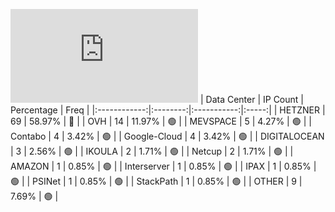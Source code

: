 ![Diagramm](https://github.com/obajay/StateSync-snapshots/blob/main/Projects/Gitopia/1/README.md)
| Data Center | IP Count | Percentage | Freq |
|:------------:|:--------:|:-----------:|:-----:|
| HETZNER | 69 | 58.97% | 🔴 |
| OVH | 14 | 11.97% | 🟢 |
| MEVSPACE | 5 | 4.27% | 🟢 |
| Contabo | 4 | 3.42% | 🟢 |
| Google-Cloud | 4 | 3.42% | 🟢 |
| DIGITALOCEAN | 3 | 2.56% | 🟢 |
| IKOULA | 2 | 1.71% | 🟢 |
| Netcup | 2 | 1.71% | 🟢 |
| AMAZON | 1 | 0.85% | 🟢 |
| Interserver | 1 | 0.85% | 🟢 |
| IPAX | 1 | 0.85% | 🟢 |
| PSINet | 1 | 0.85% | 🟢 |
| StackPath | 1 | 0.85% | 🟢 |
| OTHER | 9 | 7.69% | 🟢 |
